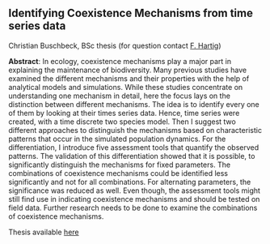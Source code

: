 ## Identifying Coexistence Mechanisms from time series data

Christian Buschbeck, BSc thesis (for question contact [F. Hartig](https://florianhartig.wordpress.com/))

**Abstract**: In ecology, coexistence mechanisms play a major part in explaining the maintenance of biodiversity. Many previous studies have examined the different mechanisms and their properties with the help of analytical models and simulations. While these studies concentrate on understanding one mechanism in detail, here the focus lays on the distinction between different mechanisms. The idea is to identify every one of them by looking at their times series data. Hence, time series were created, with a time discrete two species model. Then I suggest two different approaches to distinguish the mechanisms based on characteristic patterns that occur in the simulated population dynamics. For the differentiation, I introduce five assessment tools that quantify the observed patterns. The validation of this differentiation showed that it is possible, to significantly distinguish the mechanisms for fixed parameters. The combinations of coexistence mechanisms could be identified less significantly and not for all combinations. For alternating parameters, the significance was reduced as well. Even though, the assessment tools might still find use in indicating coexistence mechanisms and should be tested on field data. Further research needs to be done to examine the combinations of coexistence mechanisms.

Thesis available [here](http://www.biom.uni-freiburg.de/lehre/identifying-coexistence-mechanisms-from-time-series-data-3.pdf)
